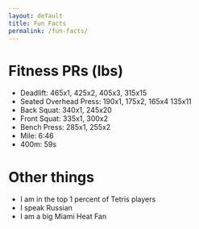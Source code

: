 ```yaml
---
layout: default
title: Fun Facts
permalink: /fun-facts/
---
```


# Fitness PRs (lbs)
* Deadlift: 465x1, 425x2, 405x3, 315x15
* Seated Overhead Press: 190x1, 175x2, 165x4 135x11
* Back Squat: 340x1, 245x20
* Front Squat: 335x1, 300x2
* Bench Press: 285x1, 255x2
* Mile: 6:46
* 400m: 59s

# Other things
* I am in the top 1 percent of Tetris players
* I speak Russian
* I am a big Miami Heat Fan

